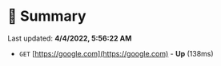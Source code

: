 # 📖 Summary
Last updated: **4/4/2022, 5:56:22 AM**

- `GET` [https://google.com](https://google.com) - **Up** (138ms)
